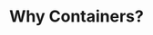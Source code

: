 ---
docType: "Course"
title: "1. Why Containers?"
description: "This section provides an introduction to containers, their architecture, and how they are used in modern software development."
lectures: 4
courseTitle: "Why Containers?"
themeColor: "#00B39F"
order: 1
banner: "/your-org-uuid/image-1.png"
toc:
  [
    "experience-we-want-to-change",
    "new-ideas-and-concepts",
    "container-benefits",
    "history-of-application-deployments",
  ]
---